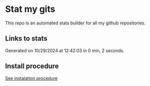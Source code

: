 # Stat my gits

This repo is an automated stats builder for all my github repositories.

## Links to stats


Generated on 10/29/2024 at 12:42:03 in 0 min, 2 seconds.

## Install procedure

[See instalation procedure](./src/install.md)
